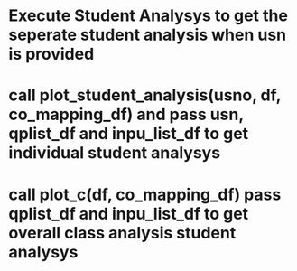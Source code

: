 # Execute Student Analysys to get the seperate student analysis when usn is provided

# call  plot_student_analysis(usno, df, co_mapping_df) and pass usn, qplist_df and inpu_list_df to get individual student analysys

# call plot_c(df, co_mapping_df) pass qplist_df and inpu_list_df to get overall class analysis student analysys
